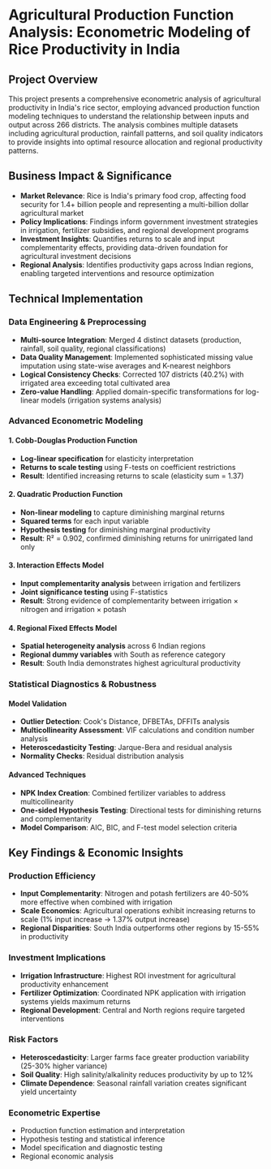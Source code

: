 # Agricultural Production Function Analysis: Econometric Modeling of Rice Productivity in India

## Project Overview

This project presents a comprehensive econometric analysis of agricultural productivity in India's rice sector, employing advanced production function modeling techniques to understand the relationship between inputs and output across 266 districts. The analysis combines multiple datasets including agricultural production, rainfall patterns, and soil quality indicators to provide insights into optimal resource allocation and regional productivity patterns.

## Business Impact & Significance

- **Market Relevance**: Rice is India's primary food crop, affecting food security for 1.4+ billion people and representing a multi-billion dollar agricultural market
- **Policy Implications**: Findings inform government investment strategies in irrigation, fertilizer subsidies, and regional development programs
- **Investment Insights**: Quantifies returns to scale and input complementarity effects, providing data-driven foundation for agricultural investment decisions
- **Regional Analysis**: Identifies productivity gaps across Indian regions, enabling targeted interventions and resource optimization

## Technical Implementation

### Data Engineering & Preprocessing
- **Multi-source Integration**: Merged 4 distinct datasets (production, rainfall, soil quality, regional classifications)
- **Data Quality Management**: Implemented sophisticated missing value imputation using state-wise averages and K-nearest neighbors
- **Logical Consistency Checks**: Corrected 107 districts (40.2%) with irrigated area exceeding total cultivated area
- **Zero-value Handling**: Applied domain-specific transformations for log-linear models (irrigation systems analysis)

### Advanced Econometric Modeling

#### 1. Cobb-Douglas Production Function
- **Log-linear specification** for elasticity interpretation
- **Returns to scale testing** using F-tests on coefficient restrictions
- **Result**: Identified increasing returns to scale (elasticity sum = 1.37)

#### 2. Quadratic Production Function
- **Non-linear modeling** to capture diminishing marginal returns
- **Squared terms** for each input variable
- **Hypothesis testing** for diminishing marginal productivity
- **Result**: R² = 0.902, confirmed diminishing returns for unirrigated land only

#### 3. Interaction Effects Model
- **Input complementarity analysis** between irrigation and fertilizers
- **Joint significance testing** using F-statistics
- **Result**: Strong evidence of complementarity between irrigation × nitrogen and irrigation × potash

#### 4. Regional Fixed Effects Model
- **Spatial heterogeneity analysis** across 6 Indian regions
- **Regional dummy variables** with South as reference category
- **Result**: South India demonstrates highest agricultural productivity

### Statistical Diagnostics & Robustness

#### Model Validation
- **Outlier Detection**: Cook's Distance, DFBETAs, DFFITs analysis
- **Multicollinearity Assessment**: VIF calculations and condition number analysis
- **Heteroscedasticity Testing**: Jarque-Bera and residual analysis
- **Normality Checks**: Residual distribution analysis

#### Advanced Techniques
- **NPK Index Creation**: Combined fertilizer variables to address multicollinearity
- **One-sided Hypothesis Testing**: Directional tests for diminishing returns and complementarity
- **Model Comparison**: AIC, BIC, and F-test model selection criteria

## Key Findings & Economic Insights

### Production Efficiency
- **Input Complementarity**: Nitrogen and potash fertilizers are 40-50% more effective when combined with irrigation
- **Scale Economics**: Agricultural operations exhibit increasing returns to scale (1% input increase → 1.37% output increase)
- **Regional Disparities**: South India outperforms other regions by 15-55% in productivity

### Investment Implications
- **Irrigation Infrastructure**: Highest ROI investment for agricultural productivity enhancement
- **Fertilizer Optimization**: Coordinated NPK application with irrigation systems yields maximum returns
- **Regional Development**: Central and North regions require targeted interventions

### Risk Factors
- **Heteroscedasticity**: Larger farms face greater production variability (25-30% higher variance)
- **Soil Quality**: High salinity/alkalinity reduces productivity by up to 12%
- **Climate Dependence**: Seasonal rainfall variation creates significant yield uncertainty

### Econometric Expertise
- Production function estimation and interpretation
- Hypothesis testing and statistical inference
- Model specification and diagnostic testing
- Regional economic analysis
